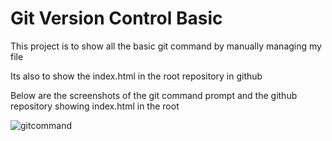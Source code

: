 # Git Version Control Basic

This project is to show all the  basic git command by manually managing my file

Its also to show the index.html in the root repository in github

Below are the screenshots of the git command prompt and the github repository showing index.html in the root

![gitcommand](./)